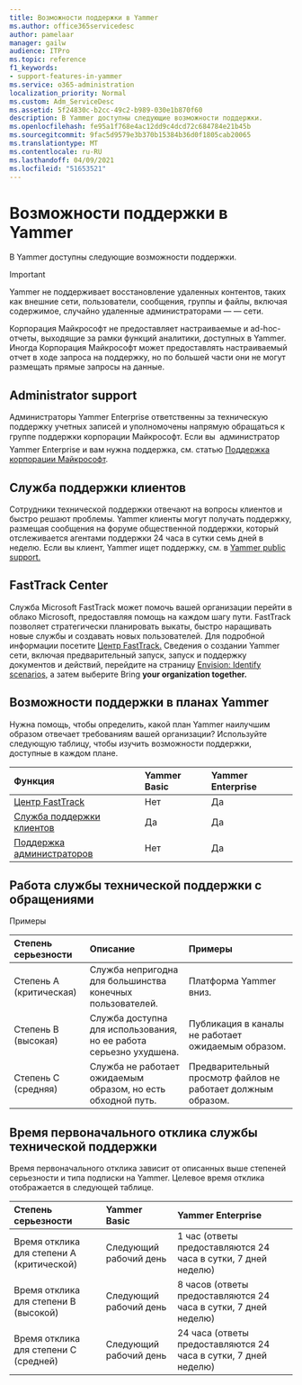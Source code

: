 ```yaml
---
title: Возможности поддержки в Yammer
ms.author: office365servicedesc
author: pamelaar
manager: gailw
audience: ITPro
ms.topic: reference
f1_keywords:
- support-features-in-yammer
ms.service: o365-administration
localization_priority: Normal
ms.custom: Adm_ServiceDesc
ms.assetid: 5f24830c-b2cc-49c2-b989-030e1b870f60
description: В Yammer доступны следующие возможности поддержки.
ms.openlocfilehash: fe95a1f768e4ac12dd9c4dcd72c684784e21b45b
ms.sourcegitcommit: 9fac5d9579e3b370b15384b36d0f1805cab20065
ms.translationtype: MT
ms.contentlocale: ru-RU
ms.lasthandoff: 04/09/2021
ms.locfileid: "51653521"
---
```

# <a name="support-features-in-yammer"></a>Возможности поддержки в Yammer

В Yammer доступны следующие возможности поддержки.
  
> [!IMPORTANT]
> Yammer не поддерживает восстановление удаленных контентов, таких как внешние сети, пользователи, сообщения, группы и файлы, включая содержимое, случайно удаленные администраторами &mdash; &mdash; сети.
>
> Корпорация Майкрософт не предоставляет настраиваемые и ad-hoc-отчеты, выходящие за рамки функций аналитики, доступных в Yammer. Иногда Корпорация Майкрософт может предоставлять настраиваемый отчет в ходе запроса на поддержку, но по большей части они не могут размещать прямые запросы на данные.

## <a name="administrator-support"></a>Administrator support

Администраторы Yammer Enterprise ответственны за техническую поддержку учетных записей и уполномочены напрямую обращаться к группе поддержки корпорации Майкрософт. Если вы  администратор Yammer Enterprise и вам нужна поддержка, см. статью [Поддержка корпорации Майкрософт](https://go.microsoft.com/fwlink/p/?LinkId=330922).

## <a name="customer-support"></a>Служба поддержки клиентов

Сотрудники технической поддержки отвечают на вопросы клиентов и быстро решают проблемы. Yammer клиенты могут получать поддержку, размещая сообщения на форуме общественной поддержки, который отслеживается агентами поддержки 24 часа в сутки семь дней в неделю. Если вы клиент, Yammer ищет поддержку, см. в [Yammer public support.](https://go.microsoft.com/fwlink/p/?LinkId=330921)
   
## <a name="fasttrack-center"></a>FastTrack Center

Служба Microsoft FastTrack может помочь вашей организации перейти в облако Microsoft, предоставляя помощь на каждом шагу пути. FastTrack позволяет стратегически планировать выкаты, быстро наращивать новые службы и создавать новых пользователей. Для подробной информации посетите [Центр FastTrack.](https://go.microsoft.com/fwlink/?LinkID=518597&amp;clcid=0x409) Сведения о создании Yammer сети, включая предварительный запуск, запуск и поддержку документов и действий, перейдите на страницу [Envision: Identify scenarios,](https://fasttrack.microsoft.com/office/envision/identify-scenarios) а затем выберите Bring **your organization together.**

## <a name="support-features-across-yammer-plans"></a>Возможности поддержки в планах Yammer

Нужна помощь, чтобы определить, какой план Yammer наилучшим образом отвечает требованиям вашей организации? Используйте следующую таблицу, чтобы изучить возможности поддержки, доступные в каждом плане.
  
|**Функция**|**Yammer Basic**|**Yammer Enterprise**|
|:-----|:-----|:-----|
|[Центр FastTrack](https://go.microsoft.com/fwlink/?LinkID=518597&amp;clcid=0x409) <br/> |Нет  <br/> |Да  <br/> |
|[Служба поддержки клиентов](support-features-in-yammer.md#customer-support) <br/> |Да  <br/> |Да  <br/> |
|[Поддержка администраторов](support-features-in-yammer.md#administrator-support) <br/> |Нет  <br/> |Да  <br/> |
 
## <a name="technical-support-case-handling"></a>Работа службы технической поддержки с обращениями

Примеры 
  
|**Степень серьезности**|**Описание**|**Примеры**|
|:-----|:-----|:-----|
|Степень А (критическая)  <br/> |Служба непригодна для большинства конечных пользователей.  <br/> |Платформа Yammer вниз.  <br/> |
|Степень B (высокая)  <br/> |Служба доступна для использования, но ее работа серьезно ухудшена.  <br/> |Публикация в каналы не работает ожидаемым образом.  <br/> |
|Степень C (средняя)  <br/> |Служба не работает ожидаемым образом, но есть обходной путь.  <br/> |Предварительный просмотр файлов не работает должным образом.  <br/> |

## <a name="technical-support-initial-response-times"></a>Время первоначального отклика службы технической поддержки

Время первоначального отклика зависит от описанных выше степеней серьезности и типа подписки на Yammer. Целевое время отклика отображается в следующей таблице.
  
|**Степень серьезности**|**Yammer Basic**|**Yammer Enterprise**|
|:-----|:-----|:-----|
|Время отклика для степени A (критической)  <br/> |Следующий рабочий день  <br/> |1 час (ответы предоставляются 24 часа в сутки, 7 дней неделю)  <br/> |
|Время отклика для степени B (высокой)  <br/> |Следующий рабочий день  <br/> |8 часов (ответы предоставляются 24 часа в сутки, 7 дней неделю)  <br/> |
|Время отклика для степени C (средней)  <br/> |Следующий рабочий день  <br/> |24 часа (ответы предоставляются 24 часа в сутки, 7 дней неделю)  <br/> |
